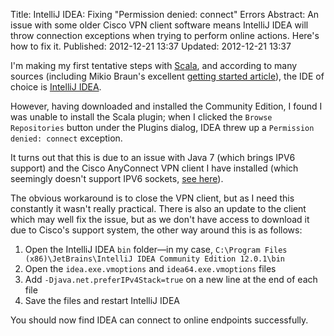 Title: IntelliJ IDEA: Fixing "Permission denied: connect" Errors
Abstract: An issue with some older Cisco VPN client software means IntelliJ IDEA will throw connection exceptions when trying to perform online actions. Here's how to fix it.
Published: 2012-12-21 13:37
Updated: 2012-12-21 13:37

I'm making my first tentative steps with [Scala](http://www.scala-lang.org/ "External Link: Scala"), and according to many sources (including Mikio Braun's excellent [getting started article](http://blog.mikiobraun.de/2011/04/getting-started-in-scala.html "External Link: Getting Started In Scala")), the IDE of choice is [IntelliJ IDEA](http://www.jetbrains.com/idea/ "External Link: IntelliJ IDEA").

However, having downloaded and installed the Community Edition, I found I was unable to install the Scala plugin; when I clicked the `Browse Repositories` button under the Plugins dialog, IDEA threw up a `Permission denied: connect`
exception.

It turns out that this is due to an issue with Java 7 (which brings IPV6 support) and the Cisco AnyConnect VPN client I have installed (which seemingly doesn't support IPV6 sockets, [see here](http://www.java.net/node/703177 "External Link: JDK7 Permission Denied with Sockets when using VPN (Java Support)")).

The obvious workaround is to close the VPN client, but as I need this constantly it wasn't really practical. There is also an update to the client which may well fix the issue, but as we don't have access to download it due to Cisco's support system, the other way around this is as follows:

 1. Open the IntelliJ IDEA `bin` folder—in my case, `C:\Program Files (x86)\JetBrains\IntelliJ IDEA Community Edition 12.0.1\bin`
 2. Open the `idea.exe.vmoptions` and `idea64.exe.vmoptions` files
 3. Add `-Djava.net.preferIPv4Stack=true` on a new line at the end of each file
 4. Save the files and restart IntelliJ IDEA

You should now find IDEA can connect to online endpoints successfully.

